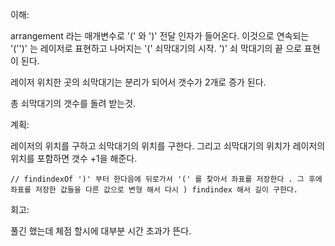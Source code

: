이해:

arrangement 라는 매개변수로 '(' 와 ')' 전달 인자가 들어온다. 이것으로 연속되는 '('')' 는 레이저로 표현하고 나머지는 '(' 쇠막대기의 시작. ')' 쇠 막대기의 끝 으로 표현이 된다.  

레이저 위치한 곳의 쇠막대기는 분리가 되어서 갯수가 2개로 증가 된다. 

총 쇠막대기의 갯수를 돌려 받는것.

계획:

레이저의 위치를 구하고 쇠막대기의 위치를 구한다. 그리고 쇠막대기의 위치가 레이저의 위치를 포함하면 갯수 +1을 해준다.

    // findindexOf ')' 부터 한다음에 뒤로가서 '(' 를 찾아서 좌표를 저장한다 . 그 후에 좌표를 저장한 값들을 다른 값으로 변형 해서 다시 ) findindex 해서 길이 구한다.


회고:

풀긴 했는데 체점 할시에 대부분 시간 초과가 뜬다.